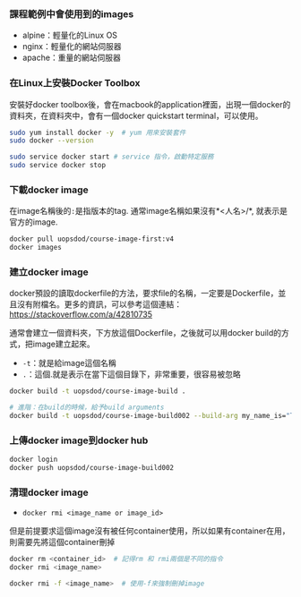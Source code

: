 
### 課程範例中會使用到的images

- alpine：輕量化的Linux OS
- nginx：輕量化的網站伺服器
- apache：重量的網站伺服器

### 在Linux上安裝Docker Toolbox

安裝好docker toolbox後，會在macbook的application裡面，出現一個docker的資料夾，在資料夾中，會有一個docker quickstart terminal，可以使用。

```bash
sudo yum install docker -y  # yum 用來安裝套件
sudo docker --version

sudo service docker start # service 指令，啟動特定服務
sudo service docker stop 
```

### 下載docker image

在image名稱後的`:`是指版本的tag.
通常image名稱如果沒有*<人名>/*, 就表示是官方的image.

```bash
docker pull uopsdod/course-image-first:v4
docker images
```

### 建立docker image

docker預設的讀取dockerfile的方法，要求file的名稱，一定要是Dockerfile，並且沒有附檔名。更多的資訊，可以參考這個連結：https://stackoverflow.com/a/42810735

通常會建立一個資料夾，下方放這個Dockerfile，之後就可以用docker build的方式，把image建立起來。

- `-t`：就是給image這個名稱
- `.`：這個.就是表示在當下這個目錄下，非常重要，很容易被忽略

```bash
docker build -t uopsdod/course-image-build .

# 進階：在build的時候，給予build arguments
docker build -t uopsdod/course-image-build002 --build-arg my_name_is="Tom Cruise" .
```

### 上傳docker image到docker hub

```bash
docker login
docker push uopsdod/course-image-build002
```

### 清理docker image

- `docker rmi <image_name or image_id>`

但是前提要求這個image沒有被任何container使用，所以如果有container在用，則需要先將這個container刪掉

```bash
docker rm <container_id>  # 記得rm 和 rmi兩個是不同的指令
docker rmi <image_name>

docker rmi -f <image_name>  # 使用-f來強制刪掉image
```








